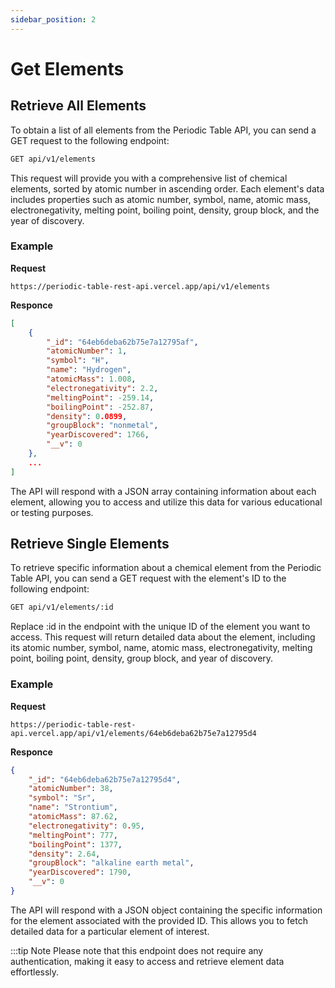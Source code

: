 ```yaml
---
sidebar_position: 2
---
```


# Get Elements

## Retrieve All Elements

To obtain a list of all elements from the Periodic Table API, you can send a GET request to the following endpoint:

```bash
GET api/v1/elements
```

This request will provide you with a comprehensive list of chemical elements, sorted by atomic number in ascending order. Each element's data includes properties such as atomic number, symbol, name, atomic mass, electronegativity, melting point, boiling point, density, group block, and the year of discovery.

### Example 

**Request**

```http
https://periodic-table-rest-api.vercel.app/api/v1/elements
```
**Responce**
```json
[
    {
        "_id": "64eb6deba62b75e7a12795af",
        "atomicNumber": 1,
        "symbol": "H",
        "name": "Hydrogen",
        "atomicMass": 1.008,
        "electronegativity": 2.2,
        "meltingPoint": -259.14,
        "boilingPoint": -252.87,
        "density": 0.0899,
        "groupBlock": "nonmetal",
        "yearDiscovered": 1766,
        "__v": 0
    },
    ...
]
```
The API will respond with a JSON array containing information about each element, allowing you to access and utilize this data for various educational or testing purposes.



## Retrieve Single Elements

To retrieve specific information about a chemical element from the Periodic Table API, you can send a GET request with the element's ID to the following endpoint:

```bash
GET api/v1/elements/:id
```

Replace :id in the endpoint with the unique ID of the element you want to access. This request will return detailed data about the element, including its atomic number, symbol, name, atomic mass, electronegativity, melting point, boiling point, density, group block, and year of discovery.

### Example 

**Request**

```http
https://periodic-table-rest-api.vercel.app/api/v1/elements/64eb6deba62b75e7a12795d4
```
**Responce**
```json
{
    "_id": "64eb6deba62b75e7a12795d4",
    "atomicNumber": 38,
    "symbol": "Sr",
    "name": "Strontium",
    "atomicMass": 87.62,
    "electronegativity": 0.95,
    "meltingPoint": 777,
    "boilingPoint": 1377,
    "density": 2.64,
    "groupBlock": "alkaline earth metal",
    "yearDiscovered": 1790,
    "__v": 0
}
```
The API will respond with a JSON object containing the specific information for the element associated with the provided ID. This allows you to fetch detailed data for a particular element of interest.


:::tip Note
Please note that this endpoint does not require any authentication, making it easy to access and retrieve element data effortlessly.